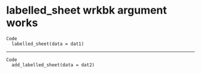 # labelled_sheet wrkbk argument works

    Code
      labelled_sheet(data = dat1)

---

    Code
      add_labelled_sheet(data = dat2)

